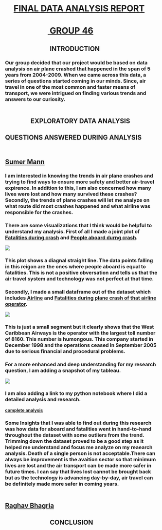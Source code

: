 # &emsp;<b><U>FINAL DATA ANALYSIS REPORT</U>
# &emsp;&emsp;&emsp;&emsp;&emsp;<U> <b>GROUP 46</U>

## &emsp;&emsp;&emsp;&emsp;&emsp;&emsp;&emsp;<B>INTRODUCTION
### Our group decided that our project would be based on data analysis on air plane crashed that happened in the span of 5 years from <b>2004-2009</b>. When we came across this data, a series of questions started coming in our minds. Since, air travel in one of the most common and faster means of transport, we were intrigued on finding various trends and answers to our curiosity.<br><br>
## &emsp;&emsp;&emsp;&emsp;<B>EXPLORATORY DATA ANALYSIS

## <B>QUESTIONS ANSWERED DURING ANALYSIS<br><br>
## <u>Sumer Mann</u><br>
### I am interested in knowing the trends in air plane crashes and trying to find ways to ensure more safety and better air-travel expirence. In addition to this, I am also concerned how many lives were lost and how many survived these crashes? Secondly, the trends of plane crashes will let me analyze on what route did most crashes happened and what airline was responsible for the crashes.<br>
### There are some visualizations that I think would be helpful to understand my analysis. First of all I made a joint plot of <u>Fatalities during crash</u> and <u>People aboard durng crash</u>. 
![](/Users/sumermann/Desktop/301/project-group46/images/images_for_final_report-sumer/jointplot.png)
### This plot shows a diagnal straight line. The data points falling in this reigon are the ones where people aboard is equal to fatalities. This is not a positive obversation and tells us that the air travel system and technology was not perfect at that time.<br>
### Secondly, I made a small dataframe out of the dataset which includes <u>Airline</u> and <u>Fatalities during plane crash of that airline operator</u>. 
![](/Users/sumermann/Desktop/301/project-group46/images/images_for_final_report-sumer/visual.png)
### This is just a small segment but it clearly shows that the West Caribbean Airways is the operator with the largest toll number of <b>8160</b>. This number is humongous. This company started in December 1998 and the operations ceased in September 2005 due to serious financial and procedural problems.<br>
### For a more enhanced and deep understanding for my research question, I am adding a snapshot of my tableau. 
![](/Users/sumermann/Desktop/301/project-group46/images/images_for_final_report-sumer/Dashboard-photo.png)
### I am also adding a link to my python notebook where I did a detailed analysis and research.
[complete analysis](/Users/sumermann/Desktop/301/project-group46/notebooks/analysis1.ipynb)<br>
### Some Insights that I was able to find out during this research was how data for aboard and fatalities went in hand-to-hand throughout the dataset with some outliers from the trend. Trimming down the dataset proved to be a good step as it helped me understand and focus me analyze on my reaearch analysis. Death of a single person is not acceptable.There can always be improvement is the avaition sector so that minimum lives are lost and the air transport can be made more safer in future times. I can say that lives lost cannot be brought back but as the technology is advancing day-by-day, air travel can be definitely made more safer in coming years.<br><br>
## <u>Raghav Bhagria</u><br>

## &emsp;&emsp;&emsp;&emsp;&emsp;&emsp;&emsp;<B>CONCLUSION
